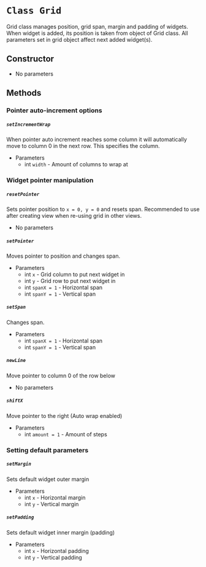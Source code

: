 # `Class Grid`
Grid class manages position, grid span, margin and padding of widgets.
When widget is added, its position is taken from object of Grid class.
All parameters set in grid object affect next added widget(s).

## Constructor
- No parameters

## Methods

### Pointer auto-increment options

##### `setIncrementWrap`
When pointer auto increment reaches some column it will automatically
move to column 0 in the next row. This specifies the column.
- Parameters
    - int `width` - Amount of columns to wrap at


### Widget pointer manipulation

##### `resetPointer`
Sets pointer position to `x = 0, y = 0` and resets span.
Recommended to use after creating view when re-using grid in other views.
- No parameters

##### `setPointer`
Moves pointer to position and changes span.
- Parameters
    - int `x` - Grid column to put next widget in
    - int `y` - Grid row to put next widget in
    - int `spanX = 1` - Horizontal span
    - int `spanY = 1` - Vertical span

##### `setSpan`
Changes span.
- Parameters
    - int `spanX = 1` - Horizontal span
    - int `spanY = 1` - Vertical span

##### `newLine`
Move pointer to column 0 of the row below
- No parameters

##### `shiftX`
Move pointer to the right (Auto wrap enabled)
- Parameters
    - int `amount = 1` - Amount of steps

### Setting default parameters

##### `setMargin`
Sets default widget outer margin
- Parameters
    - int `x` - Horizontal margin
    - int `y` - Vertical margin

##### `setPadding`
Sets default widget inner margin (padding)
- Parameters
    - int `x` - Horizontal padding
    - int `y` - Vertical padding

